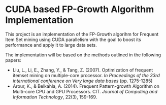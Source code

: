 # CUDA based FP-Growth Algorithm Implementation

This project is an implementation of the FP-Growth algorihm for Frequent Item Set mining using CUDA parallelism with the goal to boost its performance and apply it to large data sets.

The implementation will be based on the methods outlined in the following papers:

* Liu, L., Li, E., Zhang, Y., & Tang, Z. (2007). Optimization of frequent itemset mining on multiple-core processor. *In Proceedings of the 33rd international conference on Very large data bases* (pp. 1275-1285)
* Arour, K., & Belkahla, A. (2014). Frequent Pattern-growth Algorithm on Multi-core CPU and GPU Processors. CIT. *Journal of Computing and Information Technology*, 22(3), 159-169.
